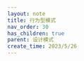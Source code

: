 ```yaml
---
layout: note
title: 行为型模式
nav_order: 30
has_children: true
parent: 设计模式
create_time: 2023/5/26
---
```

